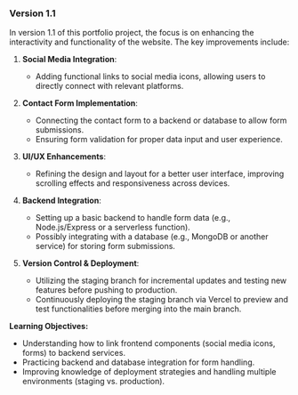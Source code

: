 ### Version 1.1

In version 1.1 of this portfolio project, the focus is on enhancing the interactivity and functionality of the website. The key improvements include:

1. **Social Media Integration**:
   - Adding functional links to social media icons, allowing users to directly connect with relevant platforms.

2. **Contact Form Implementation**:
   - Connecting the contact form to a backend or database to allow form submissions.
   - Ensuring form validation for proper data input and user experience.

3. **UI/UX Enhancements**:
   - Refining the design and layout for a better user interface, improving scrolling effects and responsiveness across devices.

4. **Backend Integration**:
   - Setting up a basic backend to handle form data (e.g., Node.js/Express or a serverless function).
   - Possibly integrating with a database (e.g., MongoDB or another service) for storing form submissions.

5. **Version Control & Deployment**:
   - Utilizing the staging branch for incremental updates and testing new features before pushing to production.
   - Continuously deploying the staging branch via Vercel to preview and test functionalities before merging into the main branch.

**Learning Objectives:**
   - Understanding how to link frontend components (social media icons, forms) to backend services.
   - Practicing backend and database integration for form handling.
   - Improving knowledge of deployment strategies and handling multiple environments (staging vs. production).
